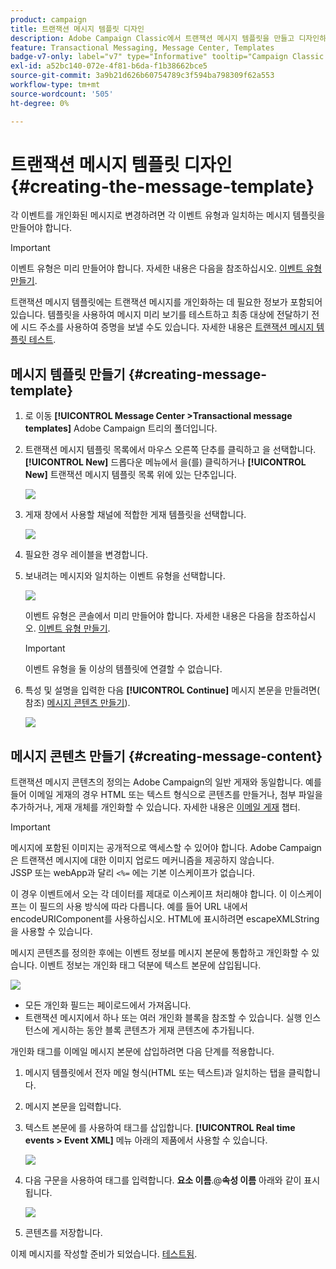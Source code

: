 ```yaml
---
product: campaign
title: 트랜잭션 메시지 템플릿 디자인
description: Adobe Campaign Classic에서 트랜잭션 메시지 템플릿을 만들고 디자인하는 방법을 알아봅니다
feature: Transactional Messaging, Message Center, Templates
badge-v7-only: label="v7" type="Informative" tooltip="Campaign Classic v7에만 적용됩니다."
exl-id: a52bc140-072e-4f81-b6da-f1b38662bce5
source-git-commit: 3a9b21d626b60754789c3f594ba798309f62a553
workflow-type: tm+mt
source-wordcount: '505'
ht-degree: 0%

---
```


# 트랜잭션 메시지 템플릿 디자인 {#creating-the-message-template}



각 이벤트를 개인화된 메시지로 변경하려면 각 이벤트 유형과 일치하는 메시지 템플릿을 만들어야 합니다.

>[!IMPORTANT]
>
>이벤트 유형은 미리 만들어야 합니다. 자세한 내용은 다음을 참조하십시오. [이벤트 유형 만들기](../../message-center/using/creating-event-types.md).

트랜잭션 메시지 템플릿에는 트랜잭션 메시지를 개인화하는 데 필요한 정보가 포함되어 있습니다. 템플릿을 사용하여 메시지 미리 보기를 테스트하고 최종 대상에 전달하기 전에 시드 주소를 사용하여 증명을 보낼 수도 있습니다. 자세한 내용은 [트랜잭션 메시지 템플릿 테스트](../../message-center/using/testing-message-templates.md).

## 메시지 템플릿 만들기 {#creating-message-template}

1. 로 이동 **[!UICONTROL Message Center >Transactional message templates]** Adobe Campaign 트리의 폴더입니다.

1. 트랜잭션 메시지 템플릿 목록에서 마우스 오른쪽 단추를 클릭하고 을 선택합니다. **[!UICONTROL New]** 드롭다운 메뉴에서 을(를) 클릭하거나 **[!UICONTROL New]** 트랜잭션 메시지 템플릿 목록 위에 있는 단추입니다.

   ![](assets/messagecenter_create_model_001.png)

1. 게재 창에서 사용할 채널에 적합한 게재 템플릿을 선택합니다.

   ![](assets/messagecenter_create_model_002.png)

1. 필요한 경우 레이블을 변경합니다.

1. 보내려는 메시지와 일치하는 이벤트 유형을 선택합니다.

   ![](assets/messagecenter_create_model_003.png)

   이벤트 유형은 콘솔에서 미리 만들어야 합니다. 자세한 내용은 다음을 참조하십시오. [이벤트 유형 만들기](../../message-center/using/creating-event-types.md).

   >[!IMPORTANT]
   >
   >이벤트 유형을 둘 이상의 템플릿에 연결할 수 없습니다.

1. 특성 및 설명을 입력한 다음 **[!UICONTROL Continue]** 메시지 본문을 만들려면( 참조) [메시지 콘텐츠 만들기](#creating-message-content)).

   ![](assets/messagecenter_create_model_004.png)

## 메시지 콘텐츠 만들기 {#creating-message-content}

트랜잭션 메시지 콘텐츠의 정의는 Adobe Campaign의 일반 게재와 동일합니다. 예를 들어 이메일 게재의 경우 HTML 또는 텍스트 형식으로 콘텐츠를 만들거나, 첨부 파일을 추가하거나, 게재 개체를 개인화할 수 있습니다. 자세한 내용은 [이메일 게재](../../delivery/using/about-email-channel.md) 챕터.

>[!IMPORTANT]
>
>메시지에 포함된 이미지는 공개적으로 액세스할 수 있어야 합니다. Adobe Campaign은 트랜잭션 메시지에 대한 이미지 업로드 메커니즘을 제공하지 않습니다.\
>JSSP 또는 webApp과 달리 `<%=` 에는 기본 이스케이프가 없습니다.
>
>이 경우 이벤트에서 오는 각 데이터를 제대로 이스케이프 처리해야 합니다. 이 이스케이프는 이 필드의 사용 방식에 따라 다릅니다. 예를 들어 URL 내에서 encodeURIComponent를 사용하십시오. HTML에 표시하려면 escapeXMLString을 사용할 수 있습니다.

메시지 콘텐츠를 정의한 후에는 이벤트 정보를 메시지 본문에 통합하고 개인화할 수 있습니다. 이벤트 정보는 개인화 태그 덕분에 텍스트 본문에 삽입됩니다.

![](assets/messagecenter_create_content_001.png)

* 모든 개인화 필드는 페이로드에서 가져옵니다.
* 트랜잭션 메시지에서 하나 또는 여러 개인화 블록을 참조할 수 있습니다. 실행 인스턴스에 게시하는 동안 블록 콘텐츠가 게재 콘텐츠에 추가됩니다.

개인화 태그를 이메일 메시지 본문에 삽입하려면 다음 단계를 적용합니다.

1. 메시지 템플릿에서 전자 메일 형식(HTML 또는 텍스트)과 일치하는 탭을 클릭합니다.

1. 메시지 본문을 입력합니다.

1. 텍스트 본문에 를 사용하여 태그를 삽입합니다. **[!UICONTROL Real time events > Event XML]** 메뉴 아래의 제품에서 사용할 수 있습니다.

   ![](assets/messagecenter_create_custo_002.png)

1. 다음 구문을 사용하여 태그를 입력합니다. **요소 이름**.@**속성 이름** 아래와 같이 표시됩니다.

   ![](assets/messagecenter_create_custo_003.png)

1. 콘텐츠를 저장합니다.

이제 메시지를 작성할 준비가 되었습니다. [테스트됨](../../message-center/using/testing-message-templates.md).
